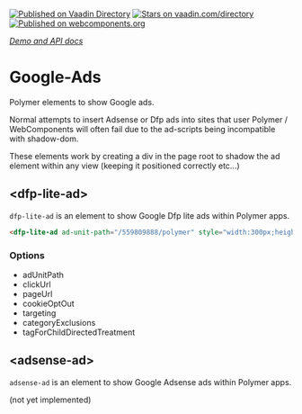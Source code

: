 [![Published on Vaadin  Directory](https://img.shields.io/badge/Vaadin%20Directory-published-00b4f0.svg)](https://vaadin.com/directory/component/CaptainCodemangoogle-ads)
[![Stars on vaadin.com/directory](https://img.shields.io/vaadin-directory/star/CaptainCodemangoogle-ads.svg)](https://vaadin.com/directory/component/CaptainCodemangoogle-ads)
[![Published on webcomponents.org](https://img.shields.io/badge/webcomponents.org-published-blue.svg)](https://www.webcomponents.org/element/CaptainCodeman/google-ads)

_[Demo and API docs](http://captaincodeman.github.io/google-ads/)_

# Google-Ads

Polymer elements to show Google ads.

Normal attempts to insert Adsense or Dfp ads into sites that user Polymer /
WebComponents will often fail due to the ad-scripts being incompatible with
shadow-dom.

These elements work by creating a div in the page root to shadow the ad
element within any view (keeping it positioned correctly etc...)

## \<dfp-lite-ad\>

`dfp-lite-ad` is an element to show Google Dfp lite ads within Polymer apps.

```html
<dfp-lite-ad ad-unit-path="/559809888/polymer" style="width:300px;height:250px;"></dfp-lite-ad>
```

### Options

* adUnitPath
* clickUrl
* pageUrl
* cookieOptOut
* targeting
* categoryExclusions
* tagForChildDirectedTreatment

## \<adsense-ad\>

`adsense-ad` is an element to show Google Adsense ads within Polymer apps.

(not yet implemented)
